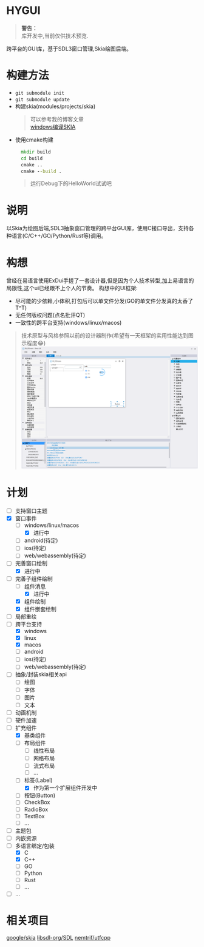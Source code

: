 # HYGUI

> **警告：**  
> 库开发中,当前仅供技术预览.
  

跨平台的GUI库，基于SDL3窗口管理,Skia绘图后端。

# 构建方法

- `git submodule init`
- `git submodule update`
- 构建skia(modules/projects/skia)
  > 可以参考我的博客文章  
  > [windows编译SKIA](https://blog.hyiy.top/archives/30/)
- 使用cmake构建
  ```cmd
    mkdir build
    cd build
    cmake ..
    cmake --build .
  ```
  > 运行Debug下的HelloWorld试试吧

# 说明

以Skia为绘图后端,SDL3抽象窗口管理的跨平台GUI库，使用C接口导出，支持各种语言(C/C++/GO/Python/Rust等)调用。

# 构想
曾经在易语言使用ExDui手搓了一套设计器,但是因为个人技术转型,加上易语言的局限性,这个ui已经跟不上个人的节奏。
构想中的UI框架:
- 尽可能的少依赖,小体积,打包后可以单文件分发(GO的单文件分发真的太香了T^T)
- 无任何版权问题(点名批评QT)
- 一致性的跨平台支持(windows/linux/macos)

> 技术原型与风格参照以前的设计器制作(希望有一天框架的实用性能达到图示程度😂)
> ![exdui](./doc/image/6f995411ae8a580681b4436b6eaa0253.png)


# 计划

- [ ] 支持窗口主题
- [x] 窗口事件
    - [ ] windows/linux/macos
      - [x] 进行中
    - [ ] android(待定)
    - [ ] ios(待定)
    - [ ] web/webassembly(待定)
- [ ] 完善窗口绘制
  - [x] 进行中
- [ ] 完善子组件绘制
    - [ ] 组件消息
        - [x] 进行中
    - [x] 组件绘制
    - [x] 组件嵌套绘制
- [ ] 局部重绘
- [ ] 跨平台支持
    - [x] windows
    - [x] linux
    - [x] macos
    - [ ] android
    - [ ] ios(待定)
    - [ ] web/webassembly(待定)
- [ ] 抽象/封装skia相关api
    - [ ] 绘图
    - [ ] 字体
    - [ ] 图片
    - [ ] 文本
- [ ] 动画机制
- [ ] 硬件加速
- [ ] 扩充组件
    - [x] 基类组件
    - [ ] 布局组件
        - [ ] 线性布局
        - [ ] 网格布局
        - [ ] 流式布局
        - [ ] ...
    - [ ] 标签(Label)
        - [x] 作为第一个扩展组件开发中
    - [ ] 按钮(Button)
    - [ ] CheckBox
    - [ ] RadioBox
    - [ ] TextBox
    - [ ] ...
- [ ] 主题包
- [ ] 内嵌资源
- [ ] 多语言绑定/包装
    - [x] C
    - [x] C++
    - [ ] GO
    - [ ] Python
    - [ ] Rust
    - [ ] ...
- [ ] ...

# 相关项目

[google/skia](https://github.com/google/skia)
[libsdl-org/SDL](https://github.com/libsdl-org/SDL)
[nemtrif/utfcpp](https://github.com/nemtrif/utfcpp)
